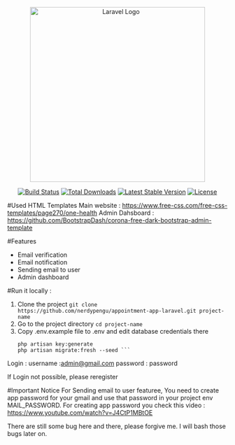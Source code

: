 <p align="center"><a href="https://laravel.com" target="_blank"><img src="https://raw.githubusercontent.com/laravel/art/master/logo-lockup/5%20SVG/2%20CMYK/1%20Full%20Color/laravel-logolockup-cmyk-red.svg" width="400" alt="Laravel Logo"></a></p>

<p align="center">
<a href="https://github.com/laravel/framework/actions"><img src="https://github.com/laravel/framework/workflows/tests/badge.svg" alt="Build Status"></a>
<a href="https://packagist.org/packages/laravel/framework"><img src="https://img.shields.io/packagist/dt/laravel/framework" alt="Total Downloads"></a>
<a href="https://packagist.org/packages/laravel/framework"><img src="https://img.shields.io/packagist/v/laravel/framework" alt="Latest Stable Version"></a>
<a href="https://packagist.org/packages/laravel/framework"><img src="https://img.shields.io/packagist/l/laravel/framework" alt="License"></a>
</p>


#Used HTML Templates
Main website : https://www.free-css.com/free-css-templates/page270/one-health
Admin Dahsboard : https://github.com/BootstrapDash/corona-free-dark-bootstrap-admin-template

#Features
- Email verification
- Email notification
- Sending email to user
- Admin dashboard

#Run it locally :
1. Clone the project
 ``` git clone https://github.com/nerdypengu/appointment-app-laravel.git project-name ```
2. Go to the project directory
```cd project-name```
3. Copy .env.example file to .env and edit database credentials there
    ```composer install
    php artisan key:generate
    php artisan migrate:fresh --seed ```

Login :
username :admin@gmail.com
password : password

If Login not possible, please reregister

#Important Notice
For Sending email to user featuree,
You need to create app password for your gmail and use that password in your project env  MAIL_PASSWORD.
For creating app password you check this video : https://www.youtube.com/watch?v=J4CtP1MBtOE

There are still some bug here and there, please forgive me. I will bash those bugs later on.
